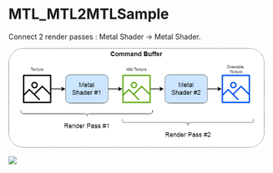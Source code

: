 # MTL_MTL2MTLSample

Connect 2 render passes : Metal Shader -> Metal Shader.

![](MTL_MTL2MTLSample-0000.png)

![](MTL_MTL2MTLSample-0001.png)

